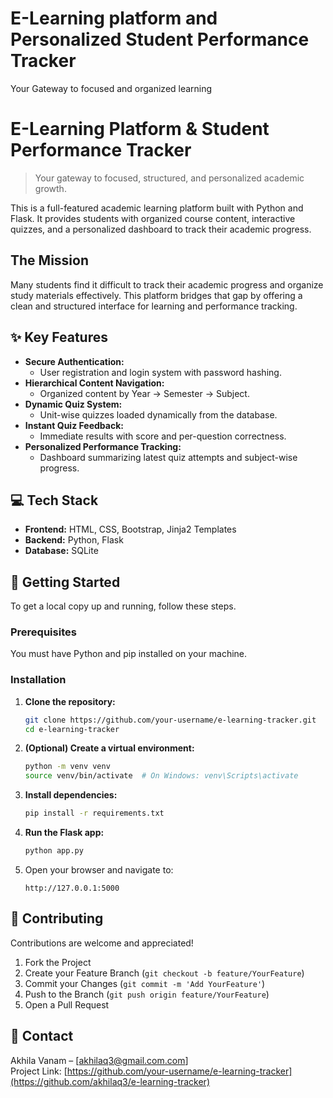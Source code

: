 # E-Learning platform and Personalized Student Performance Tracker
Your Gateway to focused and organized learning
# E-Learning Platform & Student Performance Tracker


> Your gateway to focused, structured, and personalized academic growth.

This is a full-featured academic learning platform built with Python and Flask. It provides students with organized course content, interactive quizzes, and a personalized dashboard to track their academic progress.



## The Mission

Many students find it difficult to track their academic progress and organize study materials effectively. This platform bridges that gap by offering a clean and structured interface for learning and performance tracking.

## ✨ Key Features

*   **Secure Authentication:**
    * User registration and login system with password hashing.
*   **Hierarchical Content Navigation:**
    * Organized content by Year → Semester → Subject.
*   **Dynamic Quiz System:**
    * Unit-wise quizzes loaded dynamically from the database.
*   **Instant Quiz Feedback:**
    * Immediate results with score and per-question correctness.
*   **Personalized Performance Tracking:**
    * Dashboard summarizing latest quiz attempts and subject-wise progress.

## 💻 Tech Stack

*   **Frontend:** HTML, CSS, Bootstrap, Jinja2 Templates
*   **Backend:** Python, Flask
*   **Database:** SQLite

## 🚀 Getting Started

To get a local copy up and running, follow these steps.

### Prerequisites

You must have Python and pip installed on your machine.

### Installation

1.  **Clone the repository:**
    ```sh
    git clone https://github.com/your-username/e-learning-tracker.git
    cd e-learning-tracker
    ```

2.  **(Optional) Create a virtual environment:**
    ```sh
    python -m venv venv
    source venv/bin/activate  # On Windows: venv\Scripts\activate
    ```

3.  **Install dependencies:**
    ```sh
    pip install -r requirements.txt
    ```

4.  **Run the Flask app:**
    ```sh
    python app.py
    ```

5.  Open your browser and navigate to:
    ```
    http://127.0.0.1:5000
    ```

## 🤝 Contributing

Contributions are welcome and appreciated!

1.  Fork the Project  
2.  Create your Feature Branch (`git checkout -b feature/YourFeature`)  
3.  Commit your Changes (`git commit -m 'Add YourFeature'`)  
4.  Push to the Branch (`git push origin feature/YourFeature`)  
5.  Open a Pull Request  



## 📧 Contact

Akhila Vanam – [akhilaq3@gmail.com.com]  
Project Link: [https://github.com/your-username/e-learning-tracker](https://github.com/akhilaq3/e-learning-tracker)

